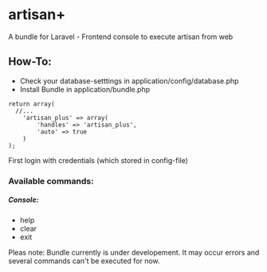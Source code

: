 artisan+
============

A bundle for Laravel - Frontend console to execute artisan from web

## How-To:
- Check your database-setttings in application/config/database.php
- Install Bundle in application/bundle.php

```
return array(
  //...
	'artisan_plus' => array(
		'handles' => 'artisan_plus',
		'auto' => true
	)
);
```

First login with credentials (which stored in config-file)

### Available commands:
##### Console:
- help
- clear
- exit


Pleas note:
Bundle currently is under developement. It may occur errors and several commands can't be executed for now.
